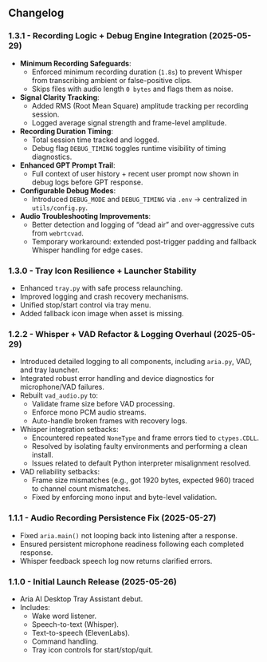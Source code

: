 ## Changelog 

### 1.3.1 - Recording Logic + Debug Engine Integration (2025-05-29)
- **Minimum Recording Safeguards**:
  - Enforced minimum recording duration (`1.8s`) to prevent Whisper from transcribing ambient or false-positive clips.
  - Skips files with audio length `0 bytes` and flags them as noise.
- **Signal Clarity Tracking**:
  - Added RMS (Root Mean Square) amplitude tracking per recording session.
  - Logged average signal strength and frame-level amplitude.
- **Recording Duration Timing**:
  - Total session time tracked and logged.
  - Debug flag `DEBUG_TIMING` toggles runtime visibility of timing diagnostics.
- **Enhanced GPT Prompt Trail**:
  - Full context of user history + recent user prompt now shown in debug logs before GPT response.
- **Configurable Debug Modes**:
  - Introduced `DEBUG_MODE` and `DEBUG_TIMING` via `.env` → centralized in `utils/config.py`.
- **Audio Troubleshooting Improvements**:
  - Better detection and logging of “dead air” and over-aggressive cuts from `webrtcvad`.
  - Temporary workaround: extended post-trigger padding and fallback Whisper handling for edge cases.

### 1.3.0 - Tray Icon Resilience + Launcher Stability
- Enhanced `tray.py` with safe process relaunching.
- Improved logging and crash recovery mechanisms.
- Unified stop/start control via tray menu.
- Added fallback icon image when asset is missing.

### 1.2.2 - Whisper + VAD Refactor & Logging Overhaul (2025-05-29)
- Introduced detailed logging to all components, including `aria.py`, VAD, and tray launcher.
- Integrated robust error handling and device diagnostics for microphone/VAD failures.
- Rebuilt `vad_audio.py` to:
  - Validate frame size before VAD processing.
  - Enforce mono PCM audio streams.
  - Auto-handle broken frames with recovery logs.
- Whisper integration setbacks:
  - Encountered repeated `NoneType` and frame errors tied to `ctypes.CDLL`.
  - Resolved by isolating faulty environments and performing a clean install.
  - Issues related to default Python interpreter misalignment resolved.
- VAD reliability setbacks:
  - Frame size mismatches (e.g., got 1920 bytes, expected 960) traced to channel count mismatches.
  - Fixed by enforcing mono input and byte-level validation.

### 1.1.1 - Audio Recording Persistence Fix (2025-05-27)
- Fixed `aria.main()` not looping back into listening after a response.
- Ensured persistent microphone readiness following each completed response.
- Whisper feedback speech log now returns clarified errors.

### 1.1.0 - Initial Launch Release (2025-05-26)
- Aria AI Desktop Tray Assistant debut.
- Includes:
  - Wake word listener.
  - Speech-to-text (Whisper).
  - Text-to-speech (ElevenLabs).
  - Command handling.
  - Tray icon controls for start/stop/quit.
